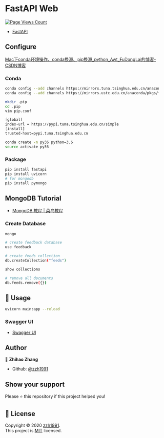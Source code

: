 # FastAPI Web

[![Page Views Count](https://badges.toozhao.com/badges/01EH2FF6J2E771JJSJ6GPF6TBE/green.svg)](https://badges.toozhao.com/badges/01EH2FF6J2E771JJSJ6GPF6TBE/green.svg "Get your own page views count badge on badges.toozhao.com")

- [FastAPI](https://fastapi.tiangolo.com/zh/)

## Configure

[Mac下conda环境操作、conda换源、pip换源_python_Awt_FuDongLai的博客-CSDN博客](https://blog.csdn.net/Awt_FuDongLai/article/details/105878916)

### Conda

```bash
conda config --add channels https://mirrors.tuna.tsinghua.edu.cn/anaconda/pkgs/free/
conda config --add channels https://mirrors.ustc.edu.cn/anaconda/pkgs/free/

mkdir .pip
cd .pip
vim pip.conf

[global]
index-url = https://pypi.tuna.tsinghua.edu.cn/simple
[install]
trusted-host=pypi.tuna.tsinghua.edu.cn

conda create -n py36 python=3.6
source activate py36
```

### Package

```bash
pip install fastapi
pip install uvicorn
# for mongodb
pip install pymongo
```

## MongoDB Tutorial

- [MongoDB 教程 | 菜鸟教程](https://www.runoob.com/mongodb/mongodb-tutorial.html)

### Create Database

```bash
mongo

# create feedback database
use feedback

# create feeds collection
db.createCollection("feeds")

show collections

# remove all documents
db.feeds.remove({})
```

## 🚀 Usage

```bash
uvicorn main:app --reload
```

### Swagger UI

- [Swagger UI](http://127.0.0.1:8000/docs)

## Author

👤 **Zhihao Zhang**

- Github: [@zzh1991](https://github.com/zzh1991)

## Show your support

Please ⭐️ this repository if this project helped you!

## 📝 License

Copyright © 2020 [zzh1991](https://github.com/zzh1991).<br />
This project is [MIT](https://github.com/zzh1991/fastapi-web/blob/master/LICENSE) licensed.

